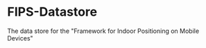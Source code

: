 FIPS-Datastore
==============

The data store for the "Framework for Indoor Positioning on Mobile Devices"
